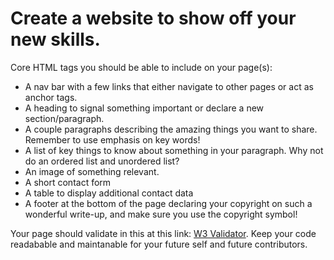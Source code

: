 # Create a website to show off your new skills. #

Core HTML tags you should be able to include on your page(s):
* A nav bar with a few links that either navigate to other pages or act as anchor tags.
* A heading to signal something important or declare a new section/paragraph.
* A couple paragraphs describing the amazing things you want to share. Remember to use emphasis on key words!
* A list of key things to know about something in your paragraph. Why not do an ordered list and unordered list?
* An image of something relevant.
* A short contact form
* A table to display additional contact data
* A footer at the bottom of the page declaring your copyright on such a wonderful write-up, and make sure you use the copyright symbol!

Your page should validate in this at this link: [W3 Validator](http://validator.w3.org/#validate_by_input).
Keep your code readabable and maintanable for your future self and future contributors.